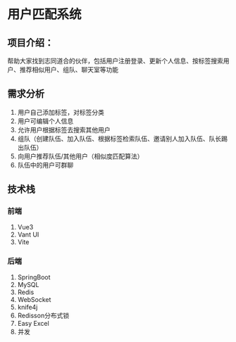 # 用户匹配系统
## 项目介绍：
帮助大家找到志同道合的伙伴，包括用户注册登录、更新个人信息、按标签搜索用户、推荐相似用户、组队、聊天室等功能

## 需求分析
1. 用户自己添加标签，对标签分类
2. 用户可编辑个人信息
3. 允许用户根据标签去搜索其他用户
4. 组队（创建队伍、加入队伍、根据标签检索队伍、邀请别人加入队伍、队长踢出队伍）
5. 向用户推荐队伍/其他用户（相似度匹配算法）
6. 队伍中的用户可群聊

## 技术栈

### 前端

1. Vue3
2. Vant UI
3. Vite

### 后端

1. SpringBoot
2. MySQL
3. Redis
4. WebSocket
5. knife4j
6. Redisson分布式锁
7. Easy Excel
8. 并发

